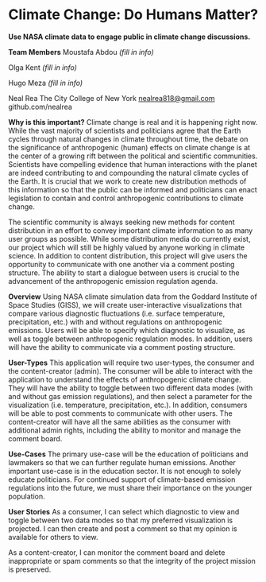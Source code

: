 # Climate Change: Do Humans Matter?
**Use NASA climate data to engage public in climate change discussions.**

__Team Members__
Moustafa Abdou
*(fill in info)*

Olga Kent
*(fill in info)*

Hugo Meza
*(fill in info)*

Neal Rea
The City College of New York
nealrea818@gmail.com
github.com/nealrea

__Why is this important?__
Climate change is real and it is happening right now.  While the vast majority of scientists and politicians agree that the Earth cycles through natural changes in climate throughout time, the debate on the significance of anthropogenic (human) effects on climate change is at the center of  a growing rift between the political and scientific communities.  Scientists have compelling evidence that human interactions with the planet are indeed contributing to and compounding the natural climate cycles of the Earth.  It is crucial that we work to create new distribution methods of this information so that the public can be informed and politicians can enact legislation to contain and control anthropogenic contributions to climate change.

The scientific community is always seeking new methods for content distribution in an effort to convey important climate information to as many user groups as possible. While some distribution media do currently exist, our project which will still be highly valued by anyone working in climate science. In addition to content distribution, this project will give users the opportunity to communicate with one another via a comment posting structure. The ability to start a dialogue between users is crucial to the advancement of the anthropogenic emission regulation agenda. 

__Overview__
Using NASA climate simulation data from the Goddard Institute of Space Studies (GISS), we will create user-interactive visualizations that compare various diagnostic fluctuations (i.e. surface temperature, precipitation, etc.) with and without regulations on anthropogenic emissions.  Users will be able to specify which diagnostic to visualize, as well as toggle between anthropogenic regulation modes. In addition, users will have the ability to communicate via a comment posting structure.

__User-Types__
This application will require two user-types, the consumer and the content-creator (admin). The consumer will be able to interact with the application to understand the effects of anthropogenic climate change. They will have the ability to toggle between two different data modes (with and without gas emission regulations), and then select a parameter for the visualization (i.e. temperature, precipitation, etc.). In addition, consumers will be able to post comments to communicate with other users. The content-creator will have all the same abilities as the consumer with additional admin rights, including the ability to monitor and manage the comment board.

__Use-Cases__
The primary use-case will be the education of politicians and lawmakers so that we can further regulate human emissions.  Another important use-case is in the education sector.  It is not enough to solely educate politicians.  For continued support of climate-based emission regulations into the future, we must share their importance on the younger population.

__User Stories__
As a consumer, I can select which diagnostic to view and toggle between two data modes so that my preferred visualization is projected. I can then create and post a comment so that my opinion is available for others to view. 

As a content-creator, I can monitor the comment board and delete inappropriate or spam comments so that the integrity of the project mission is preserved.